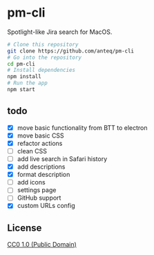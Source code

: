 # pm-cli

Spotlight-like Jira search for MacOS.

```bash
# Clone this repository
git clone https://github.com/anteq/pm-cli
# Go into the repository
cd pm-cli
# Install dependencies
npm install
# Run the app
npm start
```

## todo
- [x] move basic functionality from BTT to electron
- [x] move basic CSS
- [x] refactor actions
- [ ] clean CSS
- [ ] add live search in Safari history
- [x] add descriptions
- [x] format description
- [ ] add icons
- [ ] settings page 
- [ ] GitHub support
- [x] custom URLs config

## License

[CC0 1.0 (Public Domain)](LICENSE.md)
